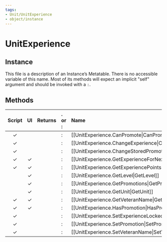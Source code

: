 ```yaml
---
tags:
- Unit/UnitExperience
- object/instance
---
```

# UnitExperience
## Instance
This file is a description of an Instance’s Metatable. There is no accessible variable of this name. Most of its methods will expect an implicit "self" argument and should be invoked with a `:`.

## Methods
| Script | UI  | Returns | . or : | Name | Arguments |
|:------:|:---:| -------:|:---- |:---- |:--------- |
|✓| ||:|[[UnitExperience.CanPromote\|CanPromote]]||
|✓| ||:|[[UnitExperience.ChangeExperience\|ChangeExperience]]||
|✓| ||:|[[UnitExperience.ChangeStoredPromotions\|ChangeStoredPromotions]]||
|✓|✓||:|[[UnitExperience.GetExperienceForNextLevel\|GetExperienceForNextLevel]]||
|✓|✓||:|[[UnitExperience.GetExperiencePoints\|GetExperiencePoints]]||
| |✓||:|[[UnitExperience.GetLevel\|GetLevel]]||
| |✓||:|[[UnitExperience.GetPromotions\|GetPromotions]]||
| |✓||:|[[UnitExperience.GetUnit\|GetUnit]]||
|✓|✓||:|[[UnitExperience.GetVeteranName\|GetVeteranName]]||
|✓|✓||:|[[UnitExperience.HasPromotion\|HasPromotion]]||
|✓| ||:|[[UnitExperience.SetExperienceLocked\|SetExperienceLocked]]||
|✓| ||:|[[UnitExperience.SetPromotion\|SetPromotion]]||
|✓| ||:|[[UnitExperience.SetVeteranName\|SetVeteranName]]||
